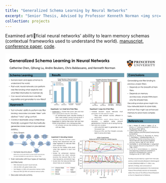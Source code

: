 ```yaml
---
title: "Generalized Schema Learning by Neural Networks"
excerpt: "Senior Thesis, Advised by Professor Kenneth Norman <img src='/images/thesis_ccn_poster.png' height='190' width='240'>"
collection: projects
---
```


Examined artificial neural networks' ability to learn memory schemas (contextual frameworks used to understand the world). [manuscript](https://arxiv.org/abs/1902.09006), [conference paper](https://ccneuro.org/2018/Papers/ViewPapers.asp?PaperNum=1036), [code](https://github.com/cchen23/generalized_schema_learning).

![poster](/images/thesis_ccn_poster.png)
